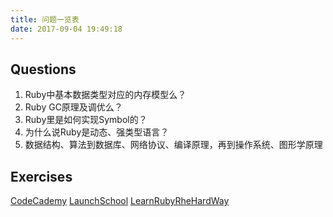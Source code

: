 ```yaml
---
title: 问题一览表
date: 2017-09-04 19:49:18
---
```


## Questions
1. Ruby中基本数据类型对应的内存模型么？
2. Ruby GC原理及调优么？
3. Ruby里是如何实现Symbol的？
4. 为什么说Ruby是动态、强类型语言？
5. 数据结构、算法到数据库、网络协议、编译原理，再到操作系统、图形学原理



## Exercises
[CodeCademy](https://www.codecademy.com/learn/learn-ruby)
[LaunchSchool](https://launchschool.com/books/ruby/)
[LearnRubyRheHardWay](https://learnrubythehardway.org/book/)
